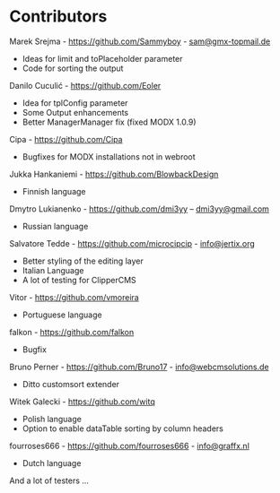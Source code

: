 Contributors
================================================================================

Marek Srejma - https://github.com/Sammyboy - sam@gmx-topmail.de

- Ideas for limit and toPlaceholder parameter
- Code for sorting the output

Danilo Cuculić - https://github.com/Eoler

- Idea for tplConfig parameter
- Some Output enhancements
- Better ManagerManager fix (fixed MODX 1.0.9)

Cipa - https://github.com/Cipa

- Bugfixes for MODX installations not in webroot

Jukka Hankaniemi - https://github.com/BlowbackDesign

- Finnish language

Dmytro Lukianenko - https://github.com/dmi3yy – dmi3yy@gmail.com

- Russian language

Salvatore Tedde - https://github.com/microcipcip - info@jertix.org

- Better styling of the editing layer
- Italian Language
- A lot of testing for ClipperCMS

Vitor - https://github.com/vmoreira

- Portuguese language

falkon - https://github.com/falkon

- Bugfix

Bruno Perner - https://github.com/Bruno17 - info@webcmsolutions.de

- Ditto customsort extender

Witek Galecki - https://github.com/witq

- Polish language
- Option to enable dataTable sorting by column headers

fourroses666 - https://github.com/fourroses666 - info@graffx.nl

- Dutch language

And a lot of testers ...
